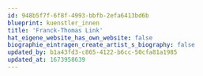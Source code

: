 ```yaml
---
id: 948b5f7f-6f8f-4993-bbfb-2efa6413bd6b
blueprint: kuenstler_innen
title: 'Franck-Thomas Link'
hat_eigene_website_has_own_website: false
biographie_eintragen_create_artist_s_biography: false
updated_by: b1a43fd3-c865-4122-b6cc-50cfa81a1985
updated_at: 1673958639
---
```

